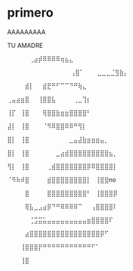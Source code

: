 # primero

AAAAAAAAA


TU AMADRE

⠀⠀⠀⠀⠀⢀⣴⡾⠿⠿⠿⠿⢶⣦⣄

⠀⠀⠀⠀⠀⠀⠀⠀⠀⠀
⠀⠀⠀⠀⢠⣿⠁⠀⠀⠀⣀⣀⣀⣈⣻⣷⡄⠀⠀⠀⠀⠀⠀⠀⠀


⠀⠀⠀⠀⣾⡇⠀⠀⣾⣟⠛⠋⠉⠉⠙⠛⢷⣄⠀⠀⠀⠀⠀⠀⠀


⢀⣤⣴⣶⣿⠀⠀⢸⣿⣿⣧⠀⠀⠀⠀⢀⣀⢹⡆⠀⠀⠀⠀⠀⠀


⢸⡏⠀⢸⣿⠀⠀⠀⢿⣿⣿⣷⣶⣶⣿⣿⣿⣿⠃⠀⠀⠀⠀⠀⠀


⣼⡇⠀⢸⣿⠀⠀⠀⠈⠻⠿⣿⣿⠿⠿⠛⢻⡇⠀⠀⠀⠀⠀⠀⠀


⣿⡇⠀⢸⣿⠀⠀⠀⠀⠀⠀⠀⠀⠀⣀⣤⣼⣷⣶⣶⣶⣤⡀⠀⠀


⣿⡇⠀⢸⣿⠀⠀⠀⠀⠀⠀⣀⣴⣾⣿⣿⣿⣿⣿⣿⣿⣿⣿⣦⡀


⢻⡇⠀⢸⣿⠀⠀⠀⠀⢀⣾⣿⣿⣿⣿⣿⣿⣿⡿⠿⣿⣿⣿⣿⡇


⠈⠻⠷⠾⣿⠀⠀⠀⠀⣾⣿⣿⣿⣿⣿⣿⣿⣿⡇⠀⢸⣿⣿no


⠀⠀⠀⠀⣿⠀⠀⠀⠀⣿⣿⣿⣿⣿⣿⣿⣿⣿⠃⠀⢸⣿⣿⣿⡿


⠀⠀⠀⠀⢿⣧⣀⣠⣴⡿⠙⠛⠿⠿⠿⠿⠉⠀⠀⢠⣿⣿⣿⣿⠇


⠀⠀⠀⠀⠀⢈⣩⣭⣥⣤⣤⣤⣤⣤⣤⣤⣤⣤⣶⣿⣿⣿⣿⠏⠀


⠀⠀⠀⠀⣴⣿⣿⣿⣿⣿⣿⣿⣿⣿⣿⣿⣿⣿⣿⣿⣿⡿⠋⠀⠀


⠀⠀⠀⢸⣿⣿⣿⡟⠛⠛⠛⠛⠛⠛⠛⠛⠛⠛⠛⠋⠁⠀⠀⠀⠀


⠀⠀⠀⢸⣿




